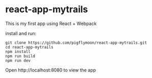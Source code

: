 # react-app-mytrails
This is my first app using React + Webpack

install and run:

```
git clone https://github.com/pigflymoon/react-app-mytrails.git
cd react-app-mytrails
npm install
npm run build
npm run dev

```

Open http://localhost:8080 to view the app
